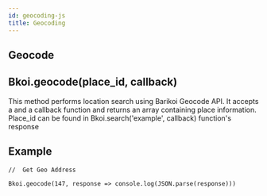 ```yaml
---
id: geocoding-js
title: Geocoding
---
```

## Geocode

## Bkoi.geocode(place_id, callback)

This method performs location search using Barikoi Geocode API. It accepts a and a callback function and returns an array containing place information. Place_id can be found in Bkoi.search('example', callback) function's response

## Example

```
//  Get Geo Address

Bkoi.geocode(147, response => console.log(JSON.parse(response)))
```
